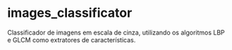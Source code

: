 # images_classificator
Classificador de imagens em escala de cinza, utilizando os algoritmos LBP e GLCM como extratores de características.
